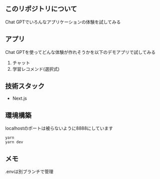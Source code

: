 ## このリポジトリについて
Chat GPTでいろんなアプリケーションの体験を試してみる

## アプリ
Chat GPTを使ってどんな体験が作れそうかを以下のデモアプリで試してみる
1. チャット
1. 学習レコメンド(選択式)

## 技術スタック
- Next.js

## 環境構築
localhostのポートは被らないように8888にしています

```
yarn
yarn dev
```


## メモ
.envは別ブランチで管理
